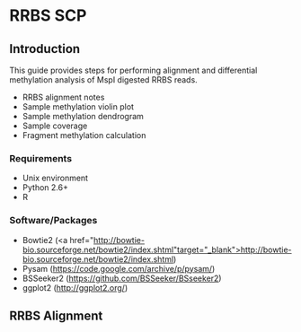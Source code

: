 # RRBS SCP

## Introduction

This guide provides steps for performing alignment and differential methylation analysis of MspI digested RRBS reads.

  * RRBS alignment notes
  * Sample methylation violin plot
  * Sample methylation dendrogram
  * Sample coverage
  * Fragment methylation calculation

### Requirements

  * Unix environment
  * Python 2.6+
  * R

### Software/Packages

  * Bowtie2 (<a href="http://bowtie-bio.sourceforge.net/bowtie2/index.shtml"target="_blank">http://bowtie-bio.sourceforge.net/bowtie2/index.shtml</a>)
  * Pysam (<a href="https://code.google.com/archive/p/pysam/" target="_blank">https://code.google.com/archive/p/pysam/</a>)
  * BSSeeker2 (<a href="https://github.com/BSSeeker/BSseeker2" target="_blank">https://github.com/BSSeeker/BSseeker2</a>)
  * ggplot2 (<a href="http://ggplot2.org/" target="_blank">http://ggplot2.org/</a>)

## RRBS Alignment